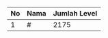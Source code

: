 | No | Nama            | Jumlah Level |
|----|-----------------|--------------|
| 1  | #    |    2175        |
